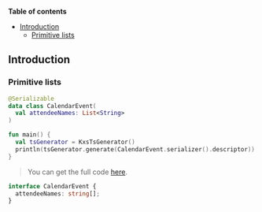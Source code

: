<!--- TEST_NAME ListsTests -->

**Table of contents**

<!--- TOC -->

* [Introduction](#introduction)
  * [Primitive lists](#primitive-lists)

<!--- END -->


<!--- INCLUDE .*\.kt
import kotlinx.serialization.*
import dev.adamko.kxstsgen.*
-->

## Introduction


### Primitive lists

```kotlin
@Serializable
data class CalendarEvent(
  val attendeeNames: List<String>
)

fun main() {
  val tsGenerator = KxsTsGenerator()
  println(tsGenerator.generate(CalendarEvent.serializer().descriptor))
}
```

> You can get the full code [here](./knit/example/example-list-primitive-01.kt).

```typescript
interface CalendarEvent {
  attendeeNames: string[];
}
```

<!--- TEST -->
